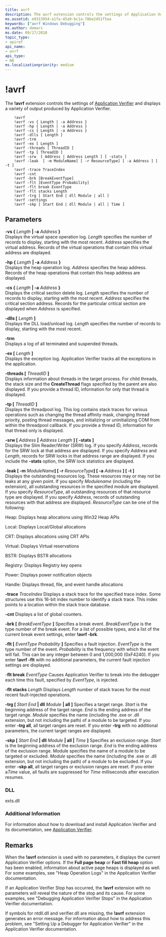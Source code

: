 ```yaml
---
title: avrf
description: The avrf extension controls the settings of Application Verifier and displays a variety of output produced by Application Verifier.
ms.assetid: e9313954-a1fa-45a9-bc1a-78be2451f5aa
keywords: ["avrf Windows Debugging"]
ms.author: domars
ms.date: 09/17/2018
topic_type:
- apiref
api_name:
- avrf
api_type:
- NA
ms.localizationpriority: medium
---
```


# !avrf


The **!avrf** extension controls the settings of [Application Verifier](application-verifier.md) and displays a variety of output produced by Application Verifier.

```dbgcmd
    !avrf
    !avrf -vs { Length | -a Address }
    !avrf -hp { Length | -a Address }
    !avrf -cs { Length | -a Address }
    !avrf -dlls [ Length ]
    !avrf -trm
    !avrf -ex [ Length ] 
    !avrf -threads [ ThreadID ]
    !avrf -tp [ ThreadID ]
    !avrf -srw  [ Address | Address Length ] [ -stats ]
    !avrf -leak  [ -m ModuleName] [ -r ResourceType] [ -a Address ] [ -t ]
    !avrf -trace TraceIndex 
    !avrf -cnt
    !avrf -brk [BreakEventType]  
    !avrf -flt [EventType Probability] 
    !avrf -flt break EventType 
    !avrf -flt stacks Length 
    !avrf -trg [ Start End | dll Module | all ] 
    !avrf -settings 
    !avrf -skp [ Start End | dll Module | all | Time ] 
```

## <span id="ddk__avrf_dbg"></span><span id="DDK__AVRF_DBG"></span>Parameters


<span id="-vs___Length___-a_Address__"></span><span id="-vs___length___-a_address__"></span><span id="-VS___LENGTH___-A_ADDRESS__"></span>**-vs {** *Length* **| -a** *Address* **}**  
Displays the virtual space operation log. *Length* specifies the number of records to display, starting with the most recent. *Address* specifies the virtual address. Records of the virtual operations that contain this virtual address are displayed.

<span id="-hp___Length___-a_Address__"></span><span id="-hp___length___-a_address__"></span><span id="-HP___LENGTH___-A_ADDRESS__"></span>**-hp {** *Length* **| -a** *Address* **}**  
Displays the heap operation log. *Address* specifies the heap address. Records of the heap operations that contain this heap address are displayed.

<span id="-cs___Length___-a_Address__"></span><span id="-cs___length___-a_address__"></span><span id="-CS___LENGTH___-A_ADDRESS__"></span>**-cs {** *Length* **| -a** *Address* **}**  
Displays the critical section delete log. *Length* specifies the number of records to display, starting with the most recent. *Address* specifies the critical section address. Records for the particular critical section are displayed when *Address* is specified.

<span id="-dlls___Length__"></span><span id="-dlls___length__"></span><span id="-DLLS___LENGTH__"></span>**-dlls \[** *Length* **\]**  
Displays the DLL load/unload log. *Length* specifies the number of records to display, starting with the most recent.

<span id="-trm"></span><span id="-TRM"></span>**-trm**  
Displays a log of all terminated and suspended threads.

<span id="-ex___Length__"></span><span id="-ex___length__"></span><span id="-EX___LENGTH__"></span>**-ex \[** *Length* **\]**  
Displays the exception log. Application Verifier tracks all the exceptions in the application.

<span id="-threads___ThreadID__"></span><span id="-threads___threadid__"></span><span id="-THREADS___THREADID__"></span>**-threads \[** *ThreadID* **\]**  
Displays information about threads in the target process. For child threads, the stack size and the **CreateThread** flags specified by the parent are also displayed. If you provide a thread ID, information for only that thread is displayed.

<span id="-tp___ThreadID___"></span><span id="-tp___threadid___"></span><span id="-TP___THREADID___"></span>**-tp \[** *ThreadID* **\]**   
Displays the threadpool log. This log contains stack traces for various operations such as changing the thread affinity mask, changing thread priority, posting thread messages, and initializing or uninitializing COM from within the threadpool callback. If you provide a thread ID, information for that thread only is displayed.

<span id="-srw____Address___Address_Length_____-stats___"></span><span id="-srw____address___address_length_____-stats___"></span><span id="-SRW____ADDRESS___ADDRESS_LENGTH_____-STATS___"></span>**-srw \[** *Address* **|** *Address Length* **\] \[ -stats \]**   
Displays the Slim Reader/Writer (SRW) log. If you specify *Address*, records for the SRW lock at that address are displayed. If you specify *Address* and *Length*, records for SRW locks in that address range are displayed. If you include the **-stats** option, the SRW lock statistics are displayed.

<span id="-leak___-m_ModuleName____-r_ResourceType____-a_Address_____-t___"></span><span id="-leak___-m_modulename____-r_resourcetype____-a_address_____-t___"></span><span id="-LEAK___-M_MODULENAME____-R_RESOURCETYPE____-A_ADDRESS_____-T___"></span>**-leak \[ -m** <em>ModuleName</em>**\] \[ -r** <em>ResourceType</em>**\] \[ -a** *Address* **\] \[ -t \]**   
Displays the outstanding resources log. These resources may or may not be leaks at any given point. If you specify *Modulename* (including the extension), all outstanding resources in the specified module are displayed. If you specify *ResourceType*, all outstanding resources of that resource type are displayed. If you specify *Address*, records of outstanding resources with that address are displayed. *ResourceType* can be one of the following:

Heap: Displays heap allocations using Win32 Heap APIs

Local: Displays Local/Global allocations

CRT: Displays allocations using CRT APIs

Virtual: Displays Virtual reservations

BSTR: Displays BSTR allocations

Registry: Displays Registry key opens

Power: Displays power notification objects

Handle: Displays thread, file, and event handle allocations

<span id="-trace_TraceIndex"></span><span id="-trace_traceindex"></span><span id="-TRACE_TRACEINDEX"></span>**-trace** *TraceIndex*
Displays a stack trace for the specified trace index. Some structures use this 16-bit index number to identify a stack trace. This index points to a location within the stack trace database.

<span id="-cnt"></span><span id="-CNT"></span>**-cnt**
Displays a list of global counters.

<span id="-brk___BreakEventType__"></span><span id="-brk___breakeventtype__"></span><span id="-BRK___BREAKEVENTTYPE__"></span>**-brk \[** *BreakEventType* **\]**
Specifies a break event. *BreakEventType* is the type number of the break event. For a list of possible types, and a list of the current break event settings, enter **!avrf -brk**.

<span id="-flt___EventType_Probability__"></span><span id="-flt___eventtype_probability__"></span><span id="-FLT___EVENTTYPE_PROBABILITY__"></span>**-flt \[** *EventType Probability* **\]**
Specifies a fault injection. *EventType* is the type number of the event. *Probability* is the frequency with which the event will fail. This can be any integer between 0 and 1,000,000 (0xF4240). If you enter **!avrf -flt** with no additional parameters, the current fault injection settings are displayed.

<span id="-flt_break_EventType"></span><span id="-flt_break_eventtype"></span><span id="-FLT_BREAK_EVENTTYPE"></span>-**flt break** *EventType*
Causes Application Verifier to break into the debugger each time this fault, specified by *EventType*, is injected.

<span id="-flt_stacks_Length"></span><span id="-flt_stacks_length"></span><span id="-FLT_STACKS_LENGTH"></span>**-flt stacks** *Length*
Displays *Length* number of stack traces for the most recent fault-injected operations.

<span id="-trg___Start_End___dll_Module___all____"></span><span id="-trg___start_end___dll_module___all____"></span><span id="-TRG___START_END___DLL_MODULE___ALL____"></span>**-trg \[** *Start End* **| dll** *Module* **| all \]**
Specifies a target range. *Start* is the beginning address of the target range. *End* is the ending address of the target range. *Module* specifies the name (including the .exe or .dll extension, but not including the path) of a module to be targeted. If you enter **-trg all**, all target ranges are reset. If you enter **-trg** with no additional parameters, the current target ranges are displayed.

<span id="-skp___Start_End___dll_Module___all___Time____"></span><span id="-skp___start_end___dll_module___all___time____"></span><span id="-SKP___START_END___DLL_MODULE___ALL___TIME____"></span>**-skp \[** *Start End* **| dll** *Module* **| all |** *Time* **\]**
Specifies an exclusion range. *Start* is the beginning address of the exclusion range. *End* is the ending address of the exclusion range. Module specifies the name of a module to be targeted or excluded. *Module* specifies the name (including the .exe or .dll extension, but not including the path) of a module to be excluded. If you enter **-skp all**, all target ranges or exclusion ranges are reset. If you enter a*Time* value, all faults are suppressed for *Time* milliseconds after execution resumes.

### <span id="DLL"></span><span id="dll"></span>DLL

exts.dll

### <span id="Additional_Information"></span><span id="additional_information"></span><span id="ADDITIONAL_INFORMATION"></span>Additional Information

For information about how to download and install Application Verifier and its documentation, see [Application Verifier](application-verifier.md).

Remarks
-------

When the **!avrf** extension is used with no parameters, it displays the current Application Verifier options. If the **Full page heap** or **Fast fill heap** option has been enabled, information about active page heaps is displayed as well. For some examples, see "Heap Operation Logs" in the Application Verifier documentation.

If an Application Verifier Stop has occurred, the **!avrf** extension with no parameters will reveal the nature of the stop and its cause. For some examples, see "Debugging Application Verifier Stops" in the Application Verifier documentation.

If symbols for ntdll.dll and verifier.dll are missing, the **!avrf** extension generates an error message. For information about how to address this problem, see "Setting Up a Debugger for Application Verifier" in the Application Verifier documentation.

 

 





